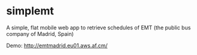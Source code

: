 simplemt
========

A simple, flat mobile web app to retrieve schedules of EMT (the public bus company of Madrid, Spain)

Demo: http://emtmadrid.eu01.aws.af.cm/